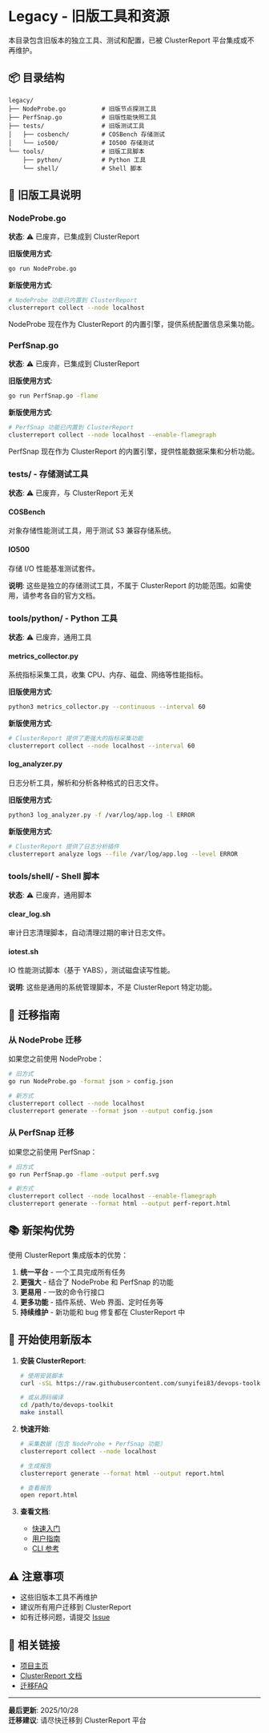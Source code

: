 # Legacy - 旧版工具和资源

本目录包含旧版本的独立工具、测试和配置，已被 ClusterReport 平台集成或不再维护。

## 📦 目录结构

```
legacy/
├── NodeProbe.go          # 旧版节点探测工具
├── PerfSnap.go           # 旧版性能快照工具
├── tests/                # 旧版测试工具
│   ├── cosbench/         # COSBench 存储测试
│   └── io500/            # IO500 存储测试
└── tools/                # 旧版工具脚本
    ├── python/           # Python 工具
    └── shell/            # Shell 脚本
```

## 🔧 旧版工具说明

### NodeProbe.go
**状态**: ⚠️ 已废弃，已集成到 ClusterReport

**旧版使用方式**:
```bash
go run NodeProbe.go
```

**新版使用方式**:
```bash
# NodeProbe 功能已内置到 ClusterReport
clusterreport collect --node localhost
```

NodeProbe 现在作为 ClusterReport 的内置引擎，提供系统配置信息采集功能。

### PerfSnap.go
**状态**: ⚠️ 已废弃，已集成到 ClusterReport

**旧版使用方式**:
```bash
go run PerfSnap.go -flame
```

**新版使用方式**:
```bash
# PerfSnap 功能已内置到 ClusterReport
clusterreport collect --node localhost --enable-flamegraph
```

PerfSnap 现在作为 ClusterReport 的内置引擎，提供性能数据采集和分析功能。

### tests/ - 存储测试工具
**状态**: ⚠️ 已废弃，与 ClusterReport 无关

#### COSBench
对象存储性能测试工具，用于测试 S3 兼容存储系统。

#### IO500
存储 I/O 性能基准测试套件。

**说明**: 这些是独立的存储测试工具，不属于 ClusterReport 的功能范围。如需使用，请参考各自的官方文档。

### tools/python/ - Python 工具
**状态**: ⚠️ 已废弃，通用工具

#### metrics_collector.py
系统指标采集工具，收集 CPU、内存、磁盘、网络等性能指标。

**旧版使用方式**:
```bash
python3 metrics_collector.py --continuous --interval 60
```

**新版使用方式**:
```bash
# ClusterReport 提供了更强大的指标采集功能
clusterreport collect --node localhost --interval 60
```

#### log_analyzer.py
日志分析工具，解析和分析各种格式的日志文件。

**旧版使用方式**:
```bash
python3 log_analyzer.py -f /var/log/app.log -l ERROR
```

**新版使用方式**:
```bash
# ClusterReport 提供了日志分析插件
clusterreport analyze logs --file /var/log/app.log --level ERROR
```

### tools/shell/ - Shell 脚本
**状态**: ⚠️ 已废弃，通用脚本

#### clear_log.sh
审计日志清理脚本，自动清理过期的审计日志文件。

#### iotest.sh
IO 性能测试脚本（基于 YABS），测试磁盘读写性能。

**说明**: 这些是通用的系统管理脚本，不是 ClusterReport 特定功能。

## 🔄 迁移指南

### 从 NodeProbe 迁移

如果您之前使用 NodeProbe：

```bash
# 旧方式
go run NodeProbe.go -format json > config.json

# 新方式
clusterreport collect --node localhost
clusterreport generate --format json --output config.json
```

### 从 PerfSnap 迁移

如果您之前使用 PerfSnap：

```bash
# 旧方式
go run PerfSnap.go -flame -output perf.svg

# 新方式
clusterreport collect --node localhost --enable-flamegraph
clusterreport generate --format html --output perf-report.html
```

## 📚 新架构优势

使用 ClusterReport 集成版本的优势：

1. **统一平台** - 一个工具完成所有任务
2. **更强大** - 结合了 NodeProbe 和 PerfSnap 的功能
3. **更易用** - 一致的命令行接口
4. **更多功能** - 插件系统、Web 界面、定时任务等
5. **持续维护** - 新功能和 bug 修复都在 ClusterReport 中

## 🚀 开始使用新版本

1. **安装 ClusterReport**:
   ```bash
   # 使用安装脚本
   curl -sSL https://raw.githubusercontent.com/sunyifei83/devops-toolkit/main/scripts/installation/install.sh | bash
   
   # 或从源码编译
   cd /path/to/devops-toolkit
   make install
   ```

2. **快速开始**:
   ```bash
   # 采集数据（包含 NodeProbe + PerfSnap 功能）
   clusterreport collect --node localhost
   
   # 生成报告
   clusterreport generate --format html --output report.html
   
   # 查看报告
   open report.html
   ```

3. **查看文档**:
   - [快速入门](../docs/getting-started/quick-start.md)
   - [用户指南](../docs/user-guide/)
   - [CLI 参考](../docs/reference/cli-reference.md)

## ⚠️ 注意事项

- 这些旧版本工具不再维护
- 建议所有用户迁移到 ClusterReport
- 如有迁移问题，请提交 [Issue](https://github.com/sunyifei83/devops-toolkit/issues)

## 🔗 相关链接

- [项目主页](../README.md)
- [ClusterReport 文档](../docs/README.md)
- [迁移FAQ](../docs/user-guide/migration-faq.md)

---

**最后更新**: 2025/10/28  
**迁移建议**: 请尽快迁移到 ClusterReport 平台
